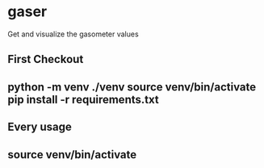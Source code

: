 # gaser
Get and visualize the gasometer values

First Checkout
----
python -m venv ./venv
source venv/bin/activate
pip install -r requirements.txt
----

Every usage
----
source venv/bin/activate
----



